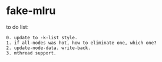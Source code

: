fake-mlru
=========

to do list:

    0. update to -k-list style.
    1. if all-nodes was hot, how to eliminate one, which one?
    2. update-node-data. write-back.
    3. mthread support.
